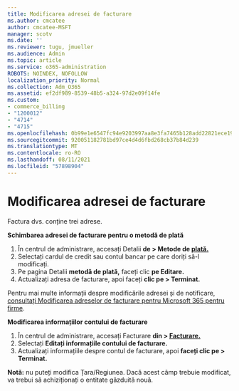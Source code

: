 ```yaml
---
title: Modificarea adresei de facturare
ms.author: cmcatee
author: cmcatee-MSFT
manager: scotv
ms.date: ''
ms.reviewer: tugu, jmueller
ms.audience: Admin
ms.topic: article
ms.service: o365-administration
ROBOTS: NOINDEX, NOFOLLOW
localization_priority: Normal
ms.collection: Adm_O365
ms.assetid: ef2df989-8539-48b5-a324-97d2e09f14fe
ms.custom:
- commerce_billing
- "1200012"
- "4714"
- "4715"
ms.openlocfilehash: 0b99e1e6547fc94e9203997aa8e3fa7465b128add22821ece190995d0aaf8f3f
ms.sourcegitcommit: 920051182781bd97ce4d4d6fbd268cb37b84d239
ms.translationtype: MT
ms.contentlocale: ro-RO
ms.lasthandoff: 08/11/2021
ms.locfileid: "57898904"
---
```

# <a name="change-your-billing-address"></a>Modificarea adresei de facturare

Factura dvs. conține trei adrese.

**Schimbarea adresei de facturare pentru o metodă de plată**

1. În centrul de administrare, accesați Detalii **de > Metode de [plată.](https://go.microsoft.com/fwlink/p/?linkid=2018806)**
2. Selectați cardul de credit sau contul bancar pe care doriți să-l modificați.
3. Pe pagina Detalii **metodă de plată,** faceți clic **pe Editare.**
4. Actualizați adresa de facturare, apoi faceți **clic pe > Terminat.**

Pentru mai multe informații despre modificările adresei și de notificare, [consultați Modificarea adreselor de facturare pentru Microsoft 365 pentru firme](https://docs.microsoft.com/microsoft-365/commerce/billing-and-payments/change-your-billing-addresses).

**Modificarea informațiilor contului de facturare**

1. În centrul de administrare, accesați Facturare **din > [Facturare.](https://admin.microsoft.com/Adminportal/Home?source=applauncher#/BillingAccounts/billing-accounts)**
2. Selectați **Editați informațiile contului de facturare.**
3. Actualizați informațiile despre contul de facturare, apoi **faceți clic pe > Terminat.**

**Notă:** nu puteți modifica Țara/Regiunea. Dacă acest câmp trebuie modificat, va trebui să achiziționați o entitate găzduită nouă.
